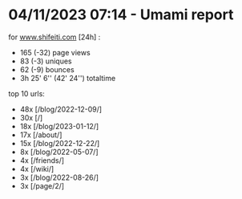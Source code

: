 # 04/11/2023 07:14 - Umami report
for www.shifeiti.com [24h] :

 - 165 (-32) page views
 - 83 (-3) uniques
 - 62 (-9) bounces
 - 3h 25' 6'' (42' 24'') totaltime


top 10 urls:
 - 48x [/blog/2022-12-09/]
 - 30x [/]
 - 18x [/blog/2023-01-12/]
 - 17x [/about/]
 - 15x [/blog/2022-12-22/]
 - 8x [/blog/2022-05-07/]
 - 4x [/friends/]
 - 4x [/wiki/]
 - 3x [/blog/2022-08-26/]
 - 3x [/page/2/]



